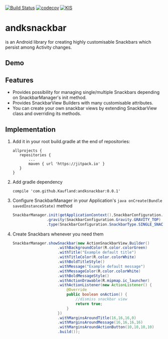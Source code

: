 [![Build Status](https://travis-ci.org/Kaufland/andksnackbar.svg?branch=develop)](https://travis-ci.org/Kaufland/andksnackbar)
[![codecov](https://codecov.io/gh/Kaufland/andksnackbar/branch/develop/graph/badge.svg)](https://codecov.io/gh/Kaufland/andksnackbar)
[![KIS](https://img.shields.io/badge/KIS-awesome-red.svg)](http://www.spannende-it.de)

# andksnackbar
is an Android library for creating highly customisable Snackbars which persist among Activity changes.

## Demo


## Features 

* Provides possibility for managing single/multiple Snackbars depending on SnackbarManager's init method.
* Provides SnackbarView Builders with many customisable attributes.
* You can create your own snackbar views by extending SnackbarView class and overriding its methods.

## Implementation


1. Add it in your root build.gradle at the end of repositories:

	 ```
	allprojects {
		repositories {
			...
			maven { url 'https://jitpack.io' }
		}
	}
	```

2. Add gradle dependency

    ```
    compile 'com.github.Kaufland:andksnackbar:0.0.1'
    ```
    
3. Configure SnackbarManager in your Application's ``` java onCreate(Bundle savedInstanceState) ``` method

    ``` java
    SnackbarManager.init(getApplicationContext(),SnackbarConfiguration.configure(new SnackbarConfiguration.Builder()
                   .gravity(SnackbarConfiguration.Gravity.GRAVITY_TOP)
                   .type(SnackbarConfiguration.SnackbarType.SINGLE_SNACKBAR)));     
    ```
    
4. Create Snackbars whenever you need them

    ``` java
    SnackbarManager.showSnackbar(new ActionSnackbarView.Builder()
                        .withBackgroundColor(R.color.colorGreen)
                        .withTitle("Example default title")
                        .withTitleColor(R.color.colorWhite)
                        .withBoldTitleStyle()
                        .withMessage("Example default message")
                        .withMessageColor(R.color.colorWhite)
                        .withBoldMessageStyle()
                        .withActionDrawable(R.mipmap.ic_launcher)
                        .withActionListener(new ActionListener() {
                            @Override
                            public boolean onAction() {
                                //dismiss snackbar view
                                return true;
                            }
                        })
                        .withMarginsAroundTitle(16,16,16,0)
                        .withMarginsAroundMessage(16,16,16,16)
                        .withMarginsAroundActionButton(10,10,10,10)
                        .build());    
	```

